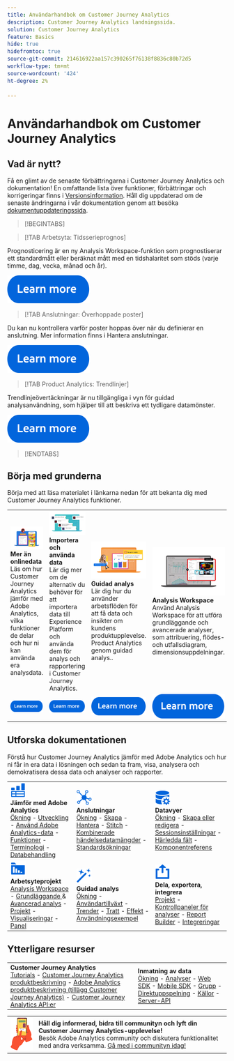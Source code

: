```yaml
---
title: Användarhandbok om Customer Journey Analytics
description: Customer Journey Analytics landningssida.
solution: Customer Journey Analytics
feature: Basics
hide: true
hidefromtoc: true
source-git-commit: 214616922aa157c390265f76138f8836c80b72d5
workflow-type: tm+mt
source-wordcount: '424'
ht-degree: 2%

---
```


# Användarhandbok om Customer Journey Analytics


## Vad är nytt?

Få en glimt av de senaste förbättringarna i Customer Journey Analytics och dokumentation! En omfattande lista över funktioner, förbättringar och korrigeringar finns i [Versionsinformation](../release-notes/latest.md). Håll dig uppdaterad om de senaste ändringarna i vår dokumentation genom att besöka [dokumentuppdateringssida](../release-notes/doc-changes.md).

>[!BEGINTABS]

>[!TAB Arbetsyta: Tidsserieprognos]

Prognosticering är en ny Analysis Workspace-funktion som prognostiserar ett standardmått eller beräknat mått med en tidshalaritet som stöds (varje timme, dag, vecka, månad och år).

[![image](assets/learn-more-button.svg)](../analysis-workspace/export/export-cloud.md)

>[!TAB Anslutningar: Överhoppade poster]

Du kan nu kontrollera varför poster hoppas över när du definierar en anslutning. Mer information finns i Hantera anslutningar.

[![image](assets/learn-more-button.svg)](/help/connections/manage-connections.md)

>[!TAB Product Analytics: Trendlinjer]

Trendlinjeövertäckningar är nu tillgängliga i vyn för guidad analysanvändning, som hjälper till att beskriva ett tydligare datamönster.

[![image](assets/learn-more-button.svg)](/help/guided-analysis/types/usage.md)

>[!ENDTABS]

## Börja med grunderna

Börja med att läsa materialet i länkarna nedan för att bekanta dig med Customer Journey Analytics funktioner.

<table style="table-layout:fixed">
  <tr style="border: 0;">
    <td>
    <a href="/help/getting-started/aa-vs-cja/overview.md"><img src="./assets/aa-vs-cja.png"></a>
    <div><strong>Mer än onlinedata</strong><br/>Läs om hur Customer Journey Analytics jämför med Adobe Analytics, vilka funktioner de delar och hur ni kan använda era analysdata.</div>
    </td>
    <td>
    <a href="/help/data-ingestion/data-ingestion.md"><img src="./assets/data-ingestion.png"></a>
    <div><strong>Importera och använda data</strong><br/>Lär dig mer om de alternativ du behöver för att importera data till Experience Platform och använda dem för analys och rapportering i Customer Journey Analytics.</div>
    </td>
    <td>
    <a href="/help/guided-analysis/overview.md"><img src="./assets/product-analytics.png"></a>
    <div><strong>Guidad analys</strong><br/>Lär dig hur du använder arbetsflöden för att få data och insikter om kundens produktupplevelse. Product Analytics genom guidad analys..
    </div>
    </td>
    <td>
    <a href="/help/analysis-workspace/home.md"><img src="./assets/workspace.png"></a>
    <div><strong>Analysis Workspace</strong><br/>Använd Analysis Workspace för att utföra grundläggande och avancerade analyser, som attribuering, flödes- och utfallsdiagram, dimensionsuppdelningar.</div>
    </td>
  </tr>
  <tr style="border: 0;">
    <td align="center"><a href="/help/getting-started/aa-vs-cja/overview.md"><img src="./assets/learn-more-button.svg"></a></td>
    <td align="center"><a href="/help/data-ingestion/data-ingestion.md"><img src="./assets/learn-more-button.svg"></a></td>
    <td align="center"><a href="/help/guided-analysis/overview.md"><img src="./assets/learn-more-button.svg"></a></td>
    <td align="center"><a href="/help/analysis-workspace/home.md"><img src="./assets/learn-more-button.svg"></a></td>
    </tr>
</table>

## Utforska dokumentationen

Förstå hur Customer Journey Analytics jämför med Adobe Analytics och hur ni får in era data i lösningen och sedan ta fram, visa, analysera och demokratisera dessa data och analyser och rapporter.

<table style="table-layout:auto">
  <tr style="border: 0;">
    <td>
      <img src="./assets/analytics.svg" width="35px"><br/>
      <strong>Jämför med Adobe Analytics</strong><br/><a href="/help/getting-started/aa-vs-cja/overview.md">Ökning</a> - <a href="/help/getting-started/aa-to-cja.md">Utveckling</a> - <a href="/help/getting-started/aa-vs-cja/aa-data-in-cja.md">Använd Adobe Analytics-data</a> - <a href="/help/getting-started/aa-vs-cja/cja-aa.md">Funktioner</a> - <a href="/help/getting-started/aa-vs-cja/terminology.md">Terminologi</a> - <a href="/help/getting-started/aa-vs-cja/data-processing-comparisons.md">Databehandling</a>
    </td>
    <td>
      <img src="./assets/connections.svg" width="35px"><br/>
      <strong>Anslutningar</strong><br/><a href="/help/connections/overview.md">Ökning</a> - <a href="/help/connections/create-connection.md">Skapa</a> - <a href="/help/connections/manage-connections.md">Hantera</a> - <a href="/help/stitching/overview.md">Stitch</a> - <a href="/help/connections/combined-dataset.md">Kombinerade händelsedatamängder</a> - <a href="/help/connections/standard-lookups.md">Standardsökningar</a>
    </td>
     <td>
      <img src="./assets/dataviews.svg" width="35px"><br/>
      <strong>Datavyer</strong><br/><a href="/help/data-views/data-views.md">Ökning</a> - <a href="/help/data-views/create-dataview.md">Skapa eller redigera</a> - <a href="/help/data-views/session-settings.md">Sessionsinställningar</a> - <a href="/help/data-views/derived-fields/derived-fields.md">Härledda fält</a> - <a href="/help/data-views/component-reference.md">Komponentreferens</a>
    </td>

</tr>
  <tr style="border: 0;">
    <td>
      <img src="./assets/workspace.svg" width="35px"><br/>
      <strong>Arbetsyteprojekt</strong><br/><a href="/help/analysis-workspace/home.md">Analysis Workspace</a> - <a href="/help/analysis-workspace/perform-basic-analysis.md">Grundläggande </a> &amp; <a href="/help/analysis-workspace/perform-adv-analysis.md">Avancerad analys</a> - <a href="/help/analysis-workspace/build-workspace-project/freeform-overview.md">Projekt</a> - <a href="/help/analysis-workspace/visualizations/freeform-analysis-visualizations.md">Visualiseringar</a> - <a href="/help/analysis-workspace/c-panels/freeform-panel.md">Panel</a>
    </td>
    <td>
      <img src="./assets/guided-analysis.svg" width="35px"><br/>
      <strong>Guidad analys</strong><br/><a href="/help/guided-analysis/overview.md">Ökning</a> - <a href="/help/guided-analysis/types/active.md">Användartillväxt</a> - <a href="/help/guided-analysis/types/usage.md">Trender</a> - <a href="/help/guided-analysis/types/friction.md">Tratt</a> - <a href="/help/guided-analysis/types/release.md">Effekt</a> - <a href="/help/guided-analysis/industry-use-cases.md">Användningsexempel</a>
    </td>
    <td>
      <img src="./assets/share.svg" width="35px"><br/>
      <strong>Dela, exportera, integrera</strong><br/><a href="/help/analysis-workspace/curate-share/share-projects.md">Projekt</a> - <a href="/help/mobile-app/home.md">Kontrollpaneler för analyser</a> - <a href="/help/report-builder/report-buider-overview.md">Report Builder</a>  - <a href="/help/integrations/overview.md">Integreringar</a>
    </td>
  </tr>
</table>

## Ytterligare resurser

<table style="table-layout:fixed"><tr style="border: 0;">
<td><strong>Customer Journey Analytics</strong><br/>
<a href="https://experienceleague.adobe.com/docs/customer-journey-analytics-learn/tutorials/overview.html" target="_blank">Tutorials</a> - <a href="https://helpx.adobe.com/legal/product-descriptions/customer-journey-analytics.html" target="_blank">Customer Journey Analytics produktbeskrivning</a> - <a href="https://helpx.adobe.com/legal/product-descriptions/adobe-analytics-addon-customer-journey-analytics.html" target="_blank">Adobe Analytics produktbeskrivning (tillägg Customer Journey Analytics)</a> - <a href="https://developer.adobe.com/cja-apis/docs/" target="_blank">Customer Journey Analytics API:er</a>
</td>
<td><strong>Inmatning av data</strong><br/><a href="/help/data-ingestion/data-ingestion.md">Ökning</a> - <a href="/help/data-ingestion/analytics.md">Analyser</a> - <a href="/help/data-ingestion/aepwebsdk.md">Web SDK</a> - <a href="/help/data-ingestion/aepmobilesdk.md">Mobile SDK</a> - <a href="/help/data-ingestion/aepmobilesdk.md">Grupp</a> - <a href="/help/data-ingestion/streaming.md">Direktuppspelning</a> - <a href="/help/data-ingestion/sources.md">Källor</a> - <a href="/help/data-ingestion/serverapi.md">Server-API</a>
</td>
</tr></table>


<table style="table-layout:auto" class="tablelayout-is-fixed"><tbody><tr style="border: 0;"><td><img src="./assets/newsletter.png"></td><td>
<b>Håll dig informerad, bidra till communityn och lyft din Customer Journey Analytics-upplevelse!</b><br>Besök Adobe Analytics community och diskutera funktionalitet med andra verksamma. <a href="https://experienceleaguecommunities.adobe.com/t5/adobe-analytics/ct-p/adobe-analytics-community">Gå med i communityn idag!</a></td></tr></tbody></table>
